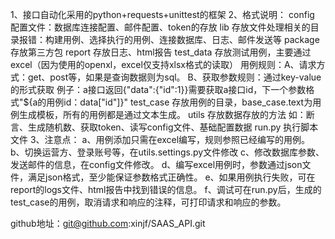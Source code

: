 1、接口自动化采用的python+requests+unittest的框架
2、格式说明：
    config 配置文件：数据库连接配置、邮件配置、token的存放
    lib 存放文件处理相关的目录报错：构建用例、选择执行的用例、连接数据库、日志、邮件发送等
    package存放第三方包
    report 存放日志、html报告
    test_data 存放测试用例，主要通过excel（因为使用的openxl，excel仅支持xlsx格式的读取）
           用例规则：A、请求方式：get、post等，如果是查询数据则为sql。
                     B、获取参数规则：通过key-value的形式获取
                        例子：a接口返回{"data":{"id":1}}需要获取a接口id，下一个参数格式"${a的用例id：data["id"]}"
    test_case 存放用例的目录，base_case.text为用例生成模板，所有的用例都是通过文本生成。
    utils   存放数据存放的方法  如：断言、生成随机数、获取token、读写config文件、基础配置数据
    run.py  执行脚本文件
 3、注意点：
    a、用例添加只需在excel编写，规则参照已经编写的用例。
    b、切换运营方、登录账号等，在utils.settings.py文件修改
    c、修改数据库参数、发送邮件的信息，在config文件修改。
    d、编写excel用例时，参数通过json文件，满足json格式，至少能保证参数格式正确性。
    e、如果用例执行失败，可在report的logs文件、html报告中找到错误的信息。
    f、调试可在run.py后，生成的test_case的用例，取消请求和响应的注释，可打印请求和响应的参数。

github地址：git@github.com:xinjf/SAAS_API.git